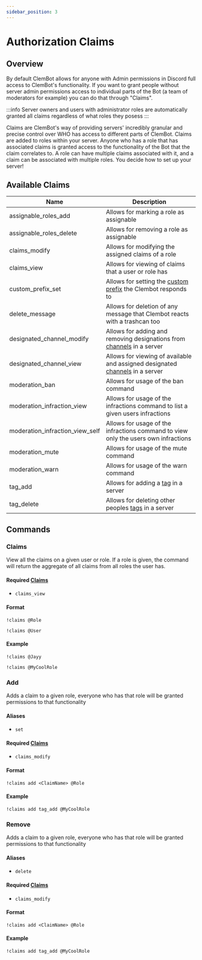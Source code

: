 ```yaml
---
sidebar_position: 3
---
```


# Authorization Claims

## Overview
By default ClemBot allows for anyone with Admin permissions in Discord full access to ClemBot's functionality. If you want to grant people without server admin permissions access to individual parts of the Bot (a team of moderators for example) you can do that through "Claims".

:::info
Server owners and users with administrator roles are automatically granted all claims regardless of what roles they posess
:::

Claims are ClemBot's way of providing servers' incredibly granular and precise control over WHO has access to different parts of ClemBot. Claims are added to roles within your server. Anyone who has a role that has associated claims is granted access to the functionality of the Bot that the claim correlates to. A role can have multiple claims associated with it, and a claim can be associated with multiple roles. You decide how to set up your server!

## Available Claims
| Name                            | Description                                                                           |
|---------------------------------|---------------------------------------------------------------------------------------|
| assignable_roles_add            | Allows for marking a role as assignable                                               |
| assignable_roles_delete         | Allows for removing a role as assignable                                              |
| claims_modify                   | Allows for modifying the assigned claims of a role                                    |
| claims_view                     | Allows for viewing of claims that a user or role has                                  |
| custom_prefix_set               | Allows for setting the [custom prefix](./CustomPrefix.md) the Clembot responds to     |
| delete_message                  | Allows for deletion of any message that Clembot reacts with a trashcan too            |
| designated_channel_modify       | Allows for adding and removing designations from [channels](./DesignatedChannels.md) in a server              |
| designated_channel_view         | Allows for viewing of available and assigned designated [channels](./DesignatedChannels.md) in a server          |
| moderation_ban                  | Allows for usage of the ban command                                                   |
| moderation_infraction_view      | Allows for usage of the infractions command to list a given users infractions         |
| moderation_infraction_view_self | Allows for usage of the infractions command to view only the users own infractions    |
| moderation_mute                 | Allows for usage of the mute command                                                  |
| moderation_warn                 | Allows for usage of the warn command                                                  |
| tag_add                         | Allows for adding a [tag](./Tags.md) in a server                                      |
| tag_delete                      | Allows for deleting other peoples [tags](./Tags.md) in a server                       |

## Commands

### Claims
View all the claims on a given user or role. If a role is given, the command will return the aggregate of all claims from all roles the user has.

#### Required [Claims](./Claims.md)
* `claims_view`

#### Format
```
!claims @Role
```

```
!claims @User
```
#### Example

```
!claims @Jayy
```

```
!claims @MyCoolRole
```

### Add 
Adds a claim to a given role, everyone who has that role will be granted permissions to that functionality

#### Aliases
* `set`

#### Required [Claims](./Claims.md)
* `claims_modify`

#### Format

```
!claims add <ClaimName> @Role
```
#### Example

```
!claims add tag_add @MyCoolRole
```

### Remove 
Adds a claim to a given role, everyone who has that role will be granted permissions to that functionality

#### Aliases
* `delete`

#### Required [Claims](./Claims.md)
* `claims_modify`

#### Format

```
!claims add <ClaimName> @Role
```
#### Example

```
!claims add tag_add @MyCoolRole
```